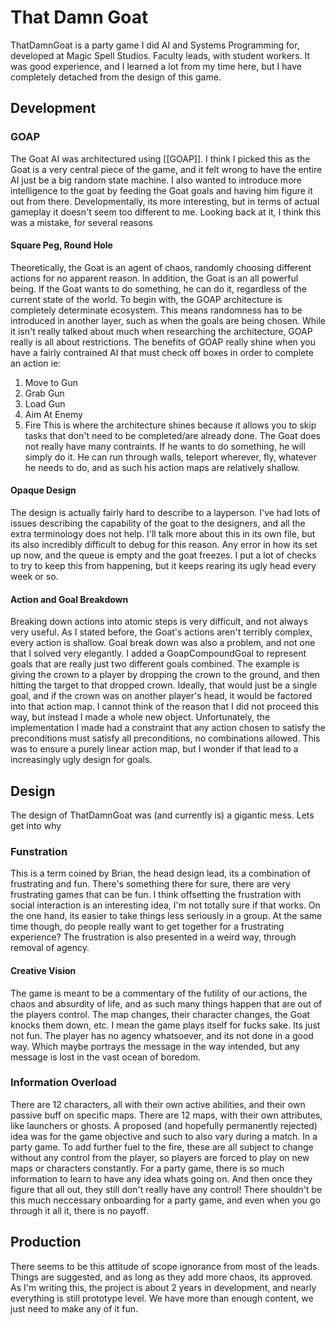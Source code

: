 # That Damn Goat
ThatDamnGoat is a party game I did AI and Systems Programming for, developed at Magic Spell Studios. Faculty leads, with student workers. It was good experience, and I learned a lot from my time here, but I have completely detached from the design of this game. 
## Development

### GOAP
The Goat AI was architectured using [[GOAP]]. I think I picked this as the Goat is a very central piece of the game, and it felt wrong to have the entire AI just be a big random state machine. I also wanted to introduce more intelligence to the goat by feeding the Goat goals and having him figure it out from there. Developmentally, its more interesting, but in terms of actual gameplay it doesn't seem too different to me. Looking back at it, I think this was a mistake, for several reasons
#### Square Peg, Round Hole
 Theoretically, the Goat is an agent of chaos, randomly choosing different actions for no apparent reason. In addition, the Goat is an all powerful being. If the Goat wants to do something, he can do it, regardless of the current state of the world. To begin with, the GOAP architecture is completely determinate ecosystem. This means randomness has to be introduced in another layer, such as when the goals are being chosen. While it isn't really talked about much when researching the architecture, GOAP really is all about restrictions. The benefits of GOAP really shine when you have a fairly contrained AI that must check off boxes in order to complete an action ie:
 1. Move to Gun
 2. Grab Gun
 3. Load Gun
 4. Aim At Enemy
 5. Fire
This is where the architecture shines because it allows you to skip tasks that don't need to be completed/are already done. The Goat does not really have many contraints. If he wants to do something, he will simply do it. He can run through walls, teleport wherever, fly, whatever he needs to do, and as such his action maps are relatively shallow. 
#### Opaque Design
The design is actually fairly hard to describe to a layperson. I've had lots of issues describing the capability of the goat to the designers, and all the extra terminology does not help. I'll talk more about this in its own file, but its also incredibly difficult to debug for this reason. Any error in how its set up now, and the queue is empty and the goat freezes. I put a lot of checks to try to keep this from happening, but it keeps rearing its ugly head every week or so.
#### Action and Goal Breakdown
Breaking down actions into atomic steps is very difficult, and not always very useful. As I stated before, the Goat's actions aren't terribly complex, every action is shallow. Goal break down was also a problem, and not one that I solved very elegantly. I added a GoapCompoundGoal to represent goals that are really just two different goals combined. The example is giving the crown to a player by dropping the crown to the ground, and then hitting the target to that dropped crown. Ideally, that would just be a single goal, and if the crown was on another player's head, it would be factored into that action map. I cannot think of the reason that I did not proceed this way, but instead I made a whole new object. Unfortunately, the implementation I made had a constraint that any action chosen to satisfy the preconditions must satisfy all preconditions, no combinations allowed. This was to ensure a purely linear action map, but I wonder if that lead to a increasingly ugly design for goals.

## Design
The design of ThatDamnGoat was (and currently is) a gigantic mess. Lets get into why
### Funstration 
This is a term coined by Brian, the head design lead, its a combination of frustrating and fun. There's something there for sure, there are very frustrating games that can be fun. I think offsetting the frustration with social interaction is an interesting idea, I'm not totally sure if that works. On the one hand, its easier to take things less seriously in a group. At the same time though, do people really want to get together for a frustrating experience? The frustration is also presented in a weird way, through removal of agency.
#### Creative Vision
The game is meant to be a commentary of the futility of our actions, the chaos and absurdity of life, and as such many things happen that are out of the players control. The map changes, their character changes, the Goat knocks them down, etc. I mean the game plays itself for fucks sake. Its just not fun. The player has no agency whatsoever, and its not done in a good way. Which maybe portrays the message in the way intended, but any message is lost in the vast ocean of boredom.
### Information Overload
There are 12 characters, all with their own active abilities, and their own passive buff on specific maps. There are 12 maps, with their own attributes, like launchers or ghosts. A proposed (and hopefully permanently rejected) idea was for the game objective and such to also vary during a match. In a party game. To add further fuel to the fire, these are all subject to change without any control from the player, so players are forced to play on new maps or characters constantly. For a party game, there is so much information to learn to have any idea whats going on. And then once they figure that all out, they still don't really have any control! There shouldn't be this much neccessary onboarding for a party game, and even when you go through it all it, there is no payoff.

## Production
There seems to be this attitude of scope ignorance from most of the leads. Things are suggested, and as long as they add more chaos, its approved. As I'm writing this, the project is about 2 years in development, and nearly everything is still prototype level. We have more than enough content, we just need to make any of it fun.

